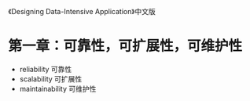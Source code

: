 《Designing Data-Intensive Application》中文版

# 第一章：可靠性，可扩展性，可维护性
* reliability 可靠性
* scalability 可扩展性
* maintainability 可维护性